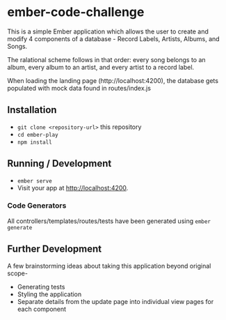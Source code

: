 # ember-code-challenge

This is a simple Ember application which allows the user to create and modify 4 components of a database - Record Labels, Artists, Albums, and Songs.

The ralational scheme follows in that order: every song belongs to an album, every album to an artist, and every artist to a record label.

When loading the landing page (http://localhost:4200), the database gets populated with mock data found in routes/index.js

## Installation

* `git clone <repository-url>` this repository
* `cd ember-play`
* `npm install`

## Running / Development

* `ember serve`
* Visit your app at [http://localhost:4200](http://localhost:4200).

### Code Generators

All controllers/templates/routes/tests have been generated using `ember generate` 

## Further Development

A few brainstorming ideas about taking this application beyond original scope-

* Generating tests
* Styling the application
* Separate details from the update page into individual view pages for each component

